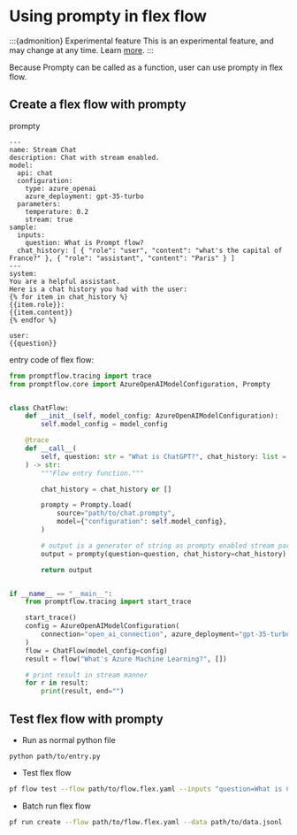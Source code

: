 # Using prompty in flex flow

:::{admonition} Experimental feature
This is an experimental feature, and may change at any time. Learn [more](../faq.md#stable-vs-experimental).
:::

Because Prompty can be called as a function, user can use prompty in flex flow.


## Create a flex flow with prompty

prompty
```text
---
name: Stream Chat
description: Chat with stream enabled.
model:
  api: chat
  configuration:
    type: azure_openai
    azure_deployment: gpt-35-turbo
  parameters:
    temperature: 0.2
    stream: true
sample:
  inputs:
    question: What is Prompt flow?
  chat_history: [ { "role": "user", "content": "what's the capital of France?" }, { "role": "assistant", "content": "Paris" } ]
---
system:
You are a helpful assistant.
Here is a chat history you had with the user:
{% for item in chat_history %}
{{item.role}}:
{{item.content}}
{% endfor %}

user:
{{question}}
```

entry code of flex flow:
```python
from promptflow.tracing import trace
from promptflow.core import AzureOpenAIModelConfiguration, Prompty


class ChatFlow:
    def __init__(self, model_config: AzureOpenAIModelConfiguration):
        self.model_config = model_config

    @trace
    def __call__(
        self, question: str = "What is ChatGPT?", chat_history: list = None
    ) -> str:
        """Flow entry function."""

        chat_history = chat_history or []

        prompty = Prompty.load(
            source="path/to/chat.prompty",
            model={"configuration": self.model_config},
        )

        # output is a generator of string as prompty enabled stream parameter
        output = prompty(question=question, chat_history=chat_history)

        return output


if __name__ == "__main__":
    from promptflow.tracing import start_trace

    start_trace()
    config = AzureOpenAIModelConfiguration(
        connection="open_ai_connection", azure_deployment="gpt-35-turbo"
    )
    flow = ChatFlow(model_config=config)
    result = flow("What's Azure Machine Learning?", [])

    # print result in stream manner
    for r in result:
        print(result, end="")
```

## Test flex flow with prompty

- Run as normal python file
```batch
python path/to/entry.py
```

- Test flex flow

```bash
pf flow test --flow path/to/flow.flex.yaml --inputs "question=What is ChatGPT?"
```

- Batch run flex flow

```bash
pf run create --flow path/to/flow.flex.yaml --data path/to/data.jsonl --column-mapping question='${data.question}' 
```